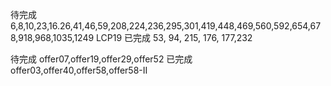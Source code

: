 待完成
6,8,10,23,16.26,41,46,59,208,224,236,295,301,419,448,469,560,592,654,678,918,968,1035,1249
LCP19
已完成
53, 94, 215, 176, 177,232

待完成
offer07,offer19,offer29,offer52
已完成
offer03,offer40,offer58,offer58-II